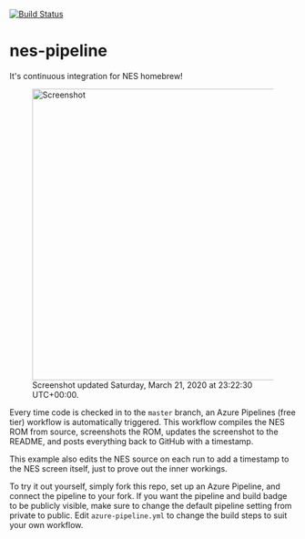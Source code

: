 [![Build Status](https://dev.azure.com/hxlnt/nes-pipeline/_apis/build/status/hxlnt.nes-pipeline?branchName=master)](https://dev.azure.com/hxlnt/nes-pipeline/_build/latest?definitionId=3&branchName=master)

# nes-pipeline
It's continuous integration for NES homebrew! 

<figure>
  <img style="image-rendering: pixelated;" alt="Screenshot" width="512" src="https://raw.githubusercontent.com/hxlnt/nes-pipeline/master/build/screenshot.png">
<figcaption>Screenshot updated Saturday, March 21, 2020 at 23:22:30 UTC+00:00.</figcaption>
</figure>


Every time code is checked in to the `master` branch, an Azure Pipelines (free tier) workflow is automatically triggered. This workflow compiles the NES ROM from source, screenshots the ROM, updates the screenshot to the README, and posts everything back to GitHub with a timestamp.

This example also edits the NES source on each run to add a timestamp to the NES screen itself, just to prove out the inner workings.

To try it out yourself, simply fork this repo, set up an Azure Pipeline, and connect the pipeline to your fork. If you want the pipeline and build badge to be publicly visible, make sure to change the default pipeline setting from private to public. Edit `azure-pipeline.yml` to change the build steps to suit your own workflow.
